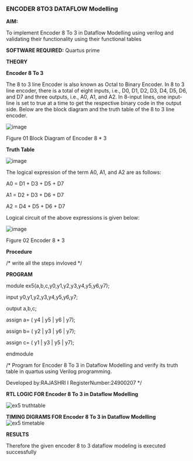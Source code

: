 ### ENCODER 8TO3 DATAFLOW Modelling

**AIM:**

To implement  Encoder 8 To 3 in Dataflow Modelling using verilog and validating their functionality using their functional tables

**SOFTWARE REQUIRED:** Quartus prime

**THEORY**

**Encoder 8 To 3**

The 8 to 3 line Encoder is also known as Octal to Binary Encoder. In 8 to 3 line encoder, there is a total of eight inputs, i.e., D0, D1, D2, D3, D4, D5, D6, and D7 and three outputs, i.e., A0, A1, and A2. In 8-input lines, one input-line is set to true at a time to get the respective binary code in the output side. Below are the block diagram and the truth table of the 8 to 3 line encoder.

![image](https://github.com/naavaneetha/ENCODER8TO3DATAFLOW/assets/154305477/0bc242c1-eb9e-4c47-afe5-30428470efc3)

Figure 01  Block Diagram of Encoder 8 * 3

**Truth Table**

![image](https://github.com/naavaneetha/ENCODER8TO3DATAFLOW/assets/154305477/35496b14-ae6e-4cd1-9abd-d6736b576575)

The logical expression of the term A0, A1, and A2 are as follows:

A0 = D1 + D3 + D5 + D7

A1 = D2 + D3 + D6 + D7

A2 = D4 + D5 + D6 + D7

Logical circuit of the above expressions is given below:

![image](https://github.com/naavaneetha/ENCODER8TO3DATAFLOW/assets/154305477/95acaee6-c873-4c75-89eb-ef09fb158053)

Figure 02  Encoder 8 * 3

**Procedure**

/* write all the steps invloved */

**PROGRAM**

module ex5(a,b,c,y0,y1,y2,y3,y4,y5,y6,y7);

input y0,y1,y2,y3,y4,y5,y6,y7;

output a,b,c;

assign a= ( y4 | y5 | y6 | y7);

assign b= ( y2 | y3 | y6 | y7);

assign c= ( y1 | y3 | y5 | y7);

endmodule

/* Program for Encoder 8 To 3 in Dataflow Modelling and verify its truth table in quartus using Verilog programming. 

Developed by:RAJASHRI I RegisterNumber:24900207
*/

**RTL LOGIC FOR Encoder 8 To 3 in Dataflow Modelling**

![ex5 truthtable](https://github.com/user-attachments/assets/f0d8356d-950f-4803-8f7e-95385723c12a)

**TIMING DIGRAMS FOR Encoder 8 To 3 in Dataflow Modelling**
![ex5 timetable](https://github.com/user-attachments/assets/c7b8663f-ea2c-4889-99d0-cf78497e2a62)


**RESULTS**

Therefore the given encoder 8 to 3 dataflow modeling is executed successfully



